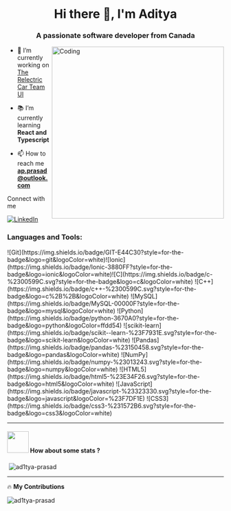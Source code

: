 
<h1 align="center">Hi there 👋, I'm Aditya</h1>
<h3 align="center">A passionate software developer from Canada</h3>

<img align="right" alt="Coding" width="400" src="https://i.pinimg.com/originals/6e/a5/fd/6ea5fd598477f4eb62253fc3004039ca.gif">

- 🔭 I’m currently working on [The Relectric Car Team UI](https://github.com/relectric-car-team/user-interface)

- 📚 I’m currently learning **React and Typescript**

- 📫 How to reach me **ap.prasad@outlook.com**

Connect with me

[![LinkedIn](https://img.shields.io/badge/linkedin-%230077B5.svg?style=for-the-badge&logo=linkedin&logoColor=white)]( https://www.linkedin.com/in/aditya-prasad-315264183/)

<h3 align="left">Languages and Tools:</h3>
![Git](https://img.shields.io/badge/GIT-E44C30?style=for-the-badge&logo=git&logoColor=white)![Ionic](https://img.shields.io/badge/Ionic-3880FF?style=for-the-badge&logo=ionic&logoColor=white)![C](https://img.shields.io/badge/c-%2300599C.svg?style=for-the-badge&logo=c&logoColor=white) ![C++](https://img.shields.io/badge/c++-%2300599C.svg?style=for-the-badge&logo=c%2B%2B&logoColor=white) ![MySQL](https://img.shields.io/badge/MySQL-00000F?style=for-the-badge&logo=mysql&logoColor=white) ![Python](https://img.shields.io/badge/python-3670A0?style=for-the-badge&logo=python&logoColor=ffdd54) ![scikit-learn](https://img.shields.io/badge/scikit--learn-%23F7931E.svg?style=for-the-badge&logo=scikit-learn&logoColor=white) ![Pandas](https://img.shields.io/badge/pandas-%23150458.svg?style=for-the-badge&logo=pandas&logoColor=white) ![NumPy](https://img.shields.io/badge/numpy-%23013243.svg?style=for-the-badge&logo=numpy&logoColor=white) ![HTML5](https://img.shields.io/badge/html5-%23E34F26.svg?style=for-the-badge&logo=html5&logoColor=white) ![JavaScript](https://img.shields.io/badge/javascript-%23323330.svg?style=for-the-badge&logo=javascript&logoColor=%23F7DF1E) ![CSS3](https://img.shields.io/badge/css3-%231572B6.svg?style=for-the-badge&logo=css3&logoColor=white)

-----------------------
#### <img src="https://media.giphy.com/media/VgCDAzcKvsR6OM0uWg/giphy.gif" width="50"> How about some stats ?

<p>&nbsp;<img align="center" src="https://github-readme-stats.vercel.app/api?username=ad1tya-prasad&show_icons=true&theme=dark&locale=en" alt="ad1tya-prasad" /></p>

-----------------------
🔥 **My Contributions**


<p><img align="center" src="https://github-readme-streak-stats.herokuapp.com/?user=ad1tya-prasad&theme=dark" alt="ad1tya-prasad" /></p>

